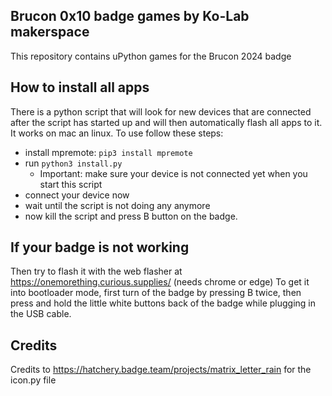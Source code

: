 ## Brucon 0x10 badge games by Ko-Lab makerspace
This repository contains uPython games for the Brucon 2024 badge

## How to install all apps
There is a python script that will look for new devices that are connected after the script has started up and will then automatically flash all apps to it. It works on mac an linux. To use follow these steps:

- install mpremote: `pip3 install mpremote`
- run `python3 install.py`
  - Important: make sure your device is not connected yet when you start this script
- connect your device now
- wait until the script is not doing any anymore
- now kill the script and press B button on the badge.
  
## If your badge is not working
Then try to flash it with the web flasher at https://onemorething.curious.supplies/ (needs chrome or edge)
To get it into bootloader mode,
first turn of the badge by pressing B twice, then press and hold the little white buttons back of the badge while plugging in the USB cable.

## Credits
Credits to https://hatchery.badge.team/projects/matrix_letter_rain for the icon.py file
